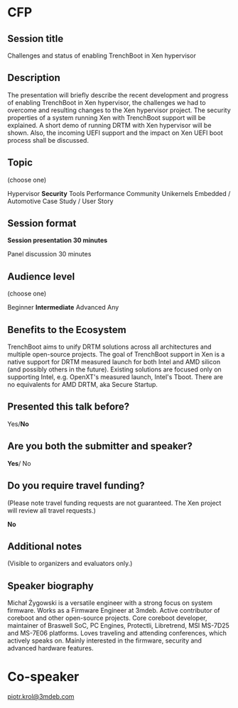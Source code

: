 # CFP

## Session title

Challenges and status of enabling TrenchBoot in Xen hypervisor

## Description

The presentation will briefly describe the recent development and progress of
enabling TrenchBoot in Xen hypervisor, the challenges we had to overcome and
resulting changes to the Xen hypervisor project. The security properties of a
system running Xen with TrenchBoot support will be explained. A short demo of
running DRTM with Xen hypervisor will be shown. Also, the incoming UEFI support
and the impact on Xen UEFI boot process shall be discussed.

## Topic

(choose one)

Hypervisor
**Security**
Tools
Performance
Community
Unikernels
Embedded / Automotive
Case Study / User Story

## Session format

**Session presentation 30 minutes**

Panel discussion 30 minutes

## Audience level

(choose one)

Beginner
**Intermediate**
Advanced
Any

## Benefits to the Ecosystem

TrenchBoot aims to unify DRTM solutions across all architectures and multiple
open-source projects. The goal of TrenchBoot support in Xen is a native
support for DRTM measured launch for both Intel and AMD silicon (and possibly
others in the future). Existing solutions are focused only on supporting
Intel, e.g. OpenXT's measured launch, Intel's Tboot. There are no equivalents
for AMD DRTM, aka Secure Startup.

## Presented this talk before?

Yes/**No**

## Are you both the submitter and speaker?

**Yes**/ No

## Do you require travel funding?

(Please note travel funding requests are not guaranteed. The Xen project will
review all travel requests.)

**No**

## Additional notes

(Visible to organizers and evaluators only.)

## Speaker biography

Michał Żygowski is a versatile engineer with a strong focus on system
firmware. Works as a Firmware Engineer at 3mdeb. Active contributor of
coreboot and other open-source projects. Core coreboot developer, maintainer
of Braswell SoC, PC Engines, Protectli, Libretrend, MSI MS-7D25 and MS-7E06
platforms. Loves traveling and attending conferences, which actively speaks
on. Mainly interested in the firmware, security and advanced hardware
features.

# Co-speaker

piotr.krol@3mdeb.com
